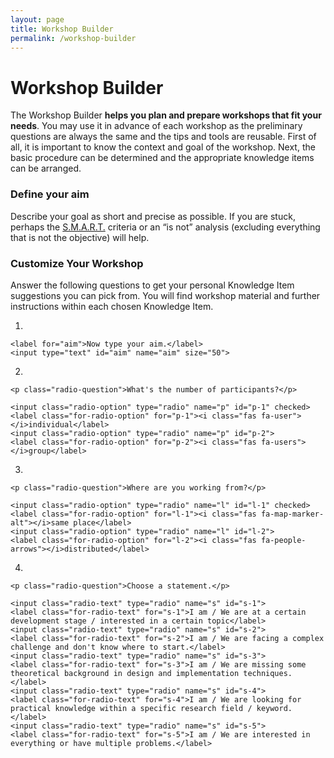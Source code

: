 ```yaml
---
layout: page
title: Workshop Builder
permalink: /workshop-builder
---
```


# Workshop Builder
The Workshop Builder **helps you plan and prepare workshops that fit your needs**. You may use it in advance of each workshop as the preliminary questions are always the same and the tips and tools are reusable. First of all, it is important to know the context and goal of the workshop. Next, the basic procedure can be determined and the appropriate knowledge items can be arranged. 

### Define your aim
Describe your goal as short and precise as possible. If you are stuck, perhaps the [S.M.A.R.T.]({{site.baseurl}}/terms/smart) criteria or an “is not” analysis (excluding everything that is not the objective) will help.

### Customize Your Workshop
Answer the following questions to get your personal Knowledge Item suggestions you can pick from. You will find workshop material and further instructions within each chosen Knowledge Item.



<div class="quizlist"></div>

1. 
    
    <label for="aim">Now type your aim.</label>
    <input type="text" id="aim" name="aim" size="50">

2.   

    <p class="radio-question">What's the number of participants?</p>

    <input class="radio-option" type="radio" name="p" id="p-1" checked>
    <label class="for-radio-option" for="p-1"><i class="fas fa-user"></i>individual</label>
    <input class="radio-option" type="radio" name="p" id="p-2">
    <label class="for-radio-option" for="p-2"><i class="fas fa-users"></i>group</label>
3. 

    <p class="radio-question">Where are you working from?</p>

    <input class="radio-option" type="radio" name="l" id="l-1" checked>
    <label class="for-radio-option" for="l-1"><i class="fas fa-map-marker-alt"></i>same place</label>
    <input class="radio-option" type="radio" name="l" id="l-2">
    <label class="for-radio-option" for="l-2"><i class="fas fa-people-arrows"></i>distributed</label>
4. 

    <p class="radio-question">Choose a statement.</p>

    <input class="radio-text" type="radio" name="s" id="s-1">
    <label class="for-radio-text" for="s-1">I am / We are at a certain development stage / interested in a certain topic</label>
    <input class="radio-text" type="radio" name="s" id="s-2">
    <label class="for-radio-text" for="s-2">I am / We are facing a complex challenge and don't know where to start.</label>
    <input class="radio-text" type="radio" name="s" id="s-3">
    <label class="for-radio-text" for="s-3">I am / We are missing some theoretical background in design and implementation techniques.</label>
    <input class="radio-text" type="radio" name="s" id="s-4">
    <label class="for-radio-text" for="s-4">I am / We are looking for practical knowledge within a specific research field / keyword.</label>
    <input class="radio-text" type="radio" name="s" id="s-5">
    <label class="for-radio-text" for="s-5">I am / We are interested in everything or have multiple problems.</label>



<!--  OPTIONS
  **face-to-face collaboration**
  **co-located / distributed work**

  **Thematic**. Search Best Practices within [technology](technology), [user experience](ux), [design](design) or [society](society). 
  **Problem-oriented**. Search all [Best Practices](best-practices)
  **Technology-oriented**. Search [Concepts]({{site.baseurl}}/resources/#concepts)
  **Deep-Dive**. Search by Keyword or browse [Terms]({{site.baseurl}}/resources/#terms)
  **Explorative**. Take a nap, start at the beginning of the page or let your cat browse SCI-KB -->







